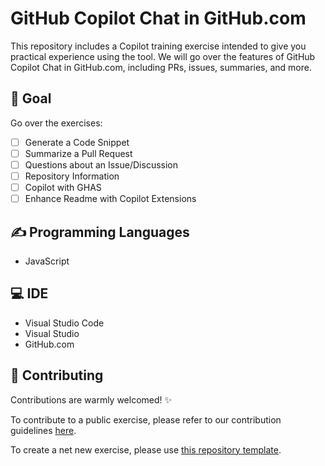 # GitHub Copilot Chat in GitHub.com

This repository includes a Copilot training exercise intended to give you practical experience using the tool. We will go over the features of GitHub Copilot Chat in GitHub.com, including PRs, issues, summaries, and more.

## 🎯 Goal

Go over the exercises:
- [ ] Generate a Code Snippet
- [ ] Summarize a Pull Request
- [ ] Questions about an Issue/Discussion
- [ ] Repository Information
- [ ] Copilot with GHAS
- [ ] Enhance Readme with Copilot Extensions

## ✍️ Programming Languages

- JavaScript

## 💻 IDE

- Visual Studio Code
- Visual Studio
- GitHub.com

## 🤝 Contributing
Contributions are warmly welcomed! ✨

To contribute to a public exercise, please refer to our contribution guidelines [here](https://github.com/ps-copilot-sandbox/.github/blob/main/.github/CONTRIBUTING.md).

To create a net new exercise, please use [this repository template](https://github.com/ps-copilot-sandbox/copilot-exercise-template).
